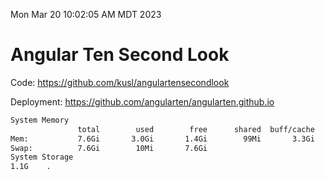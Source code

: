 Mon Mar 20 10:02:05 AM MDT 2023

# Angular Ten Second Look

Code: https://github.com/kusl/angulartensecondlook

Deployment: https://github.com/angularten/angularten.github.io

```bash
System Memory
               total        used        free      shared  buff/cache   available
Mem:           7.6Gi       3.0Gi       1.4Gi        99Mi       3.3Gi       4.2Gi
Swap:          7.6Gi        10Mi       7.6Gi
System Storage
1.1G	.
